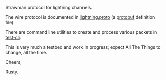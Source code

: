 Strawman protocol for lightning channels.

The wire protocol is documented in [lightning.proto](lightning.proto)
(a [protobuf](https://developers.google.com/protocol-buffers/)
definition file).

There are command line utilities to create and process various packets
in [test-cli](test-cli/HOWTO-USE.md).

This is very much a testbed and work in progress; expect All The
Things to change, all the time.

Cheers,

Rusty.
